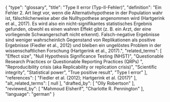 {
    "type": "glossary",
    "title": "Type II error (Typ-II-Fehler)",
    "definition": "Ein Fehler 2. Art liegt vor, wenn die Alternativhypothese in der Population wahr ist, fälschlicherweise aber die Nullhypothese angenommen wird (Hartgerink et al., 2017). Es wird also ein nicht-signifikantes statistisches Ergebnis gefunden, obwohl es einen wahren Effekt gibt (z. B. ein Arzt, der eine vorliegende Schwangerschaft nicht erkennt). Falsch-negative Ergebnisse sind weniger wahrscheinlich Gegenstand von Replikationen als positive Ergebnisse (Fiedler et al., 2012) und bleiben ein ungelöstes Problem in der wissenschaftlichen Forschung (Hartgerink et al., 2017).",
    "related_terms": [
        "Effect size",
        "Null Hypothesis Significance Testing (NHST)",
        "Questionable Research Practices or Questionable Reporting Practices (QRPs) ",
        "Reproducibility crisis (aka Replicability or replication crisis)",
        "Scientific integrity",
        "Statistical power",
        "True positive result",
        "Type I error"
    ],
    "references": [
        "Fiedler et al. (2012); Hartgerink et al. (2017)"
    ],
    "alt_related_terms": [
        null
    ],
    "drafted_by": [
        "Olly Robertson"
    ],
    "reviewed_by": [
        "Mahmoud Elsherif",
        "Charlotte R. Pennington"
    ],
    "language": "german"
}